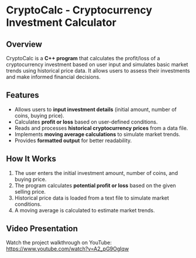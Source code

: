 # CryptoCalc - Cryptocurrency Investment Calculator

## Overview
CryptoCalc is a **C++ program** that calculates the profit/loss of a cryptocurrency investment based on user input and simulates basic market trends using historical price data. It allows users to assess their investments and make informed financial decisions.

## Features
- Allows users to **input investment details** (initial amount, number of coins, buying price).
- Calculates **profit or loss** based on user-defined conditions.
- Reads and processes **historical cryptocurrency prices** from a data file.
- Implements **moving average calculations** to simulate market trends.
- Provides **formatted output** for better readability.

## How It Works
1. The user enters the initial investment amount, number of coins, and buying price.
2. The program calculates **potential profit or loss** based on the given selling price.
3. Historical price data is loaded from a text file to simulate market conditions.
4. A moving average is calculated to estimate market trends. 

## Video Presentation 
Watch the project walkthrough on YouTube: https://www.youtube.com/watch?v=A2_pG9OgIqw

